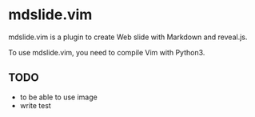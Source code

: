 # mdslide.vim

mdslide.vim is a plugin to create Web slide with Markdown and reveal.js.

To use mdslide.vim, you need to compile Vim with Python3.

## TODO

* to be able to use image
* write test
